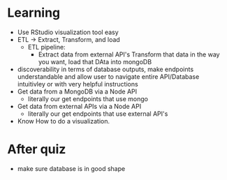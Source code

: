          



# Learning
   - Use RStudio visualization tool easy 
   - ETL -> Extract, Transform, and load
      - ETL pipeline: 
         - Extract data from external API's Transform that data in the way you want, load that DAta into mongoDB 
   - discoverability in terms of database outputs, make endpoints understandable and allow user to navigate entire API/Database intuitivley or with very helpful instructions 
   - Get data from a MongoDB via a Node API
      - literally our get endpoints that use mongo
   - Get data from external APIs via a Node API
      - literally our get endpoints that use external API's 
   - Know How to do a visualization. 


# After quiz
   - make sure database is in good shape
   

